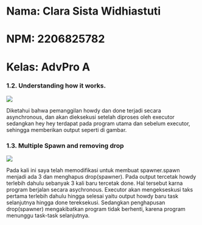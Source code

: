 # Nama: Clara Sista Widhiastuti
# NPM: 2206825782
# Kelas: AdvPro A


### 1.2. Understanding how it works.
![](https://imgur.com/jY0mdXh.jpg)

Diketahui bahwa pemanggilan howdy dan done terjadi secara asynchronous, dan akan dieksekusi setelah diproses oleh executor
sedangkan hey hey terdapat pada program utama dan sebelum executor, sehingga memberikan output seperti di gambar.

### 1.3. Multiple Spawn and removing drop
![](https://imgur.com/0plf8Oo.jpg)

Pada kali ini saya telah memodifikasi untuk membuat spawner.spawn menjadi ada 3 dan menghapus drop(spawner). Pada output
tercetak howdy terlebih dahulu sebanyak 3 kali baru tercetak done. Hal tersebut karna program berjalan secara asychronous. 
Executor akan mengekseskusi taks pertama terlebih dahulu hingga selesai yaitu output howdy baru task selanjutnya hingga 
done tereksekusi. Sedangkan penghapusan drop(spawner) mengakibatkan program tidak berhenti, karena program menunggu 
task-task selanjutnya.